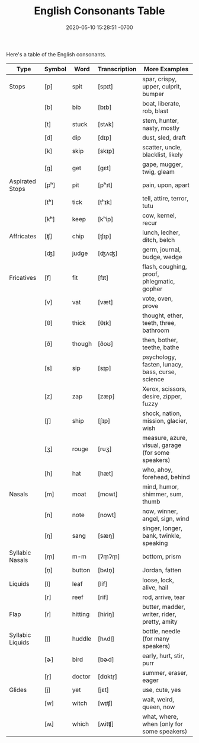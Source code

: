 ﻿---
layout: post
title:  "English Consonants Table"
date:   2020-05-10 15:28:51 -0700
categories: linguistics language phonetics english consonants
---

Here's a table of the English consonants.


|Type|Symbol|Word|Transcription|More Examples|
|-|-|-|-|-|
|Stops| [p] | spit | [spɪt] | spar, crispy, upper, culprit, bumper |
| | [b] | bib | [bɪb] | boat, liberate, rob, blast |
| | [t] | stuck | [stʌk] | stem, hunter, nasty, mostly |
| | [d] | dip | [dɪp] | dust, sled, draft |
| | [k] | skip | [skɪp] | scatter, uncle, blacklist, likely |
| | [g] | get | [gɛt] | gape, mugger, twig, gleam |
| Aspirated Stops | [pʰ] | pit | [pʰɪt] | pain, upon, apart |
| | [tʰ] | tick | [tʰɪk] | tell, attire, terror, tutu |
| | [kʰ] | keep | [kʰip] | cow, kernel, recur | 
| Affricates | [ʧ] | chip | [ʧɪp] | lunch, lecher, ditch, belch |
| | [ʤ] | judge | [ʤʌʤ] | germ, journal, budge, wedge |
| Fricatives | [f] | fit | [fɪt] | flash, coughing, proof, phlegmatic, gopher |
| | [v] | vat | [væt] | vote, oven, prove |
| | [θ] | thick | [θɪk] | thought, ether, teeth, three, bathroom |
| | [ð] | though | [ðoʊ] | then, bother, teethe, bathe |
| | [s] | sip | [sɪp] | psychology, fasten, lunacy, bass, curse, science |
| | [z] | zap | [zæp] | Xerox, scissors, desire, zipper, fuzzy |
| | [ʃ] | ship | [ʃɪp] | shock, nation, mission, glacier, wish |
| | [ʒ] | rouge | [ruʒ] | measure, azure, visual, garage (for some speakers) |
| | [h] | hat | [hæt] | who, ahoy, forehead, behind |
| Nasals | [m] | moat | [mowt] | mind, humor, shimmer, sum, thumb |
| | [n] | note | [nowt] | now, winner, angel, sign, wind |
| | [ŋ] | sang | [sæŋ] | singer, longer, bank, twinkle, speaking |
| Syllabic Nasals | [m̩] | m-m | [ʔm̩ʔm̩] | bottom, prism |
| | [n̩] | button | [bʌtn̩] | Jordan, fatten |
| Liquids | [l] | leaf | [lif] |  loose, lock, alive, hail |
| | [r] | reef | [rif] | rod, arrive, tear |
| Flap | [ɾ] | hitting | [hiɾiŋ] | butter, madder, writer, rider, pretty, amity | 
| Syllabic Liquids | [l̩] | huddle | [hʌdl̩] | bottle, needle (for many speakers) |
| | [ɚ] | bird | [bɚd] | early, hurt, stir, purr |
| | [r̩] | doctor | [dɑktr̩] | summer, eraser, eager |
| Glides | [j] | yet | [jɛt] | use, cute, yes |
| | [w] | witch | [wɪʧ] | wait, weird, queen, now |
| | [ʍ] | which | [ʍitʧ] | what, where,  when (only for some speakers) |
